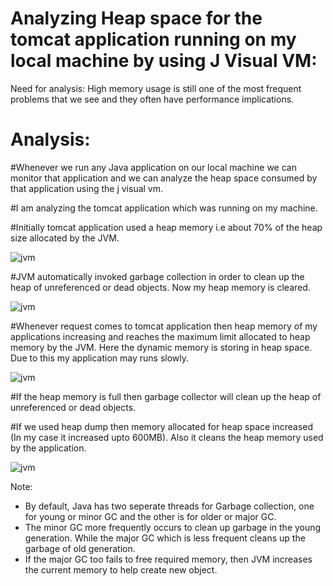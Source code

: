
# Analyzing Heap space for the tomcat application running on my local machine by using J Visual VM:

Need for analysis: High memory usage is still one of the most frequent problems that we see and they often have performance implications.

# Analysis:

#Whenever we run any Java application on our local machine we can monitor that application and we can analyze the heap space consumed by that application using the j visual vm.

#I am analyzing the tomcat application which was running on my machine.

#Initially tomcat application used a heap memory i.e about 70% of the heap size allocated by the JVM.

![jvm](https://github.com/arunkundrupu1990/jvm/blob/master/01%20Screenshot%20from%202018-08-14%2014-57-51.png)

#JVM automatically invoked garbage collection in order to clean up the heap of unreferenced or dead objects. Now my heap memory is cleared.

![jvm](https://github.com/arunkundrupu1990/jvm/blob/master/02%20Screenshot%20from%202018-08-14%2014-58-19.png)

#Whenever request comes to tomcat application then heap memory of my applications increasing  and reaches the maximum limit allocated to heap memory by the JVM. Here the dynamic memory is storing in heap space. Due to this my application may runs slowly.

![jvm](https://github.com/arunkundrupu1990/jvm/blob/master/03%20Screenshot%20from%202018-08-14%2015-01-33.png)

#If the heap memory is full then garbage collector will clean up the heap of unreferenced or dead objects.

#If we used heap dump then memory allocated for heap space increased (In my case it increased upto 600MB). Also it cleans the heap memory used by the application.

 ![jvm](https://github.com/arunkundrupu1990/jvm/blob/master/04%20Screenshot%20from%202018-08-14%2015-07-43.png)

 Note:

- By default, Java has two seperate threads for Garbage collection, one for young or minor GC and the other is for older or major GC.
- The minor GC more frequently occurs to clean up garbage in the young generation. While the major GC which is less frequent cleans up the garbage of old generation.
- If the major GC too fails to free required memory, then JVM increases the current memory to help create new object.
